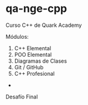 # qa-nge-cpp

Curso C++ de Quark Academy 

Módulos:
1. C++ Elemental
2. POO Elemental
3. Diagramas de Clases
4. Git / GitHub
5. C++ Profesional
+
Desafío Final
